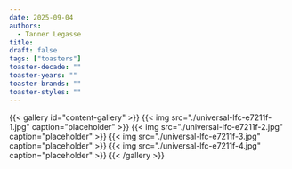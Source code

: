 ```yaml
---
date: 2025-09-04
authors:
  - Tanner Legasse
title: 
draft: false
tags: ["toasters"]
toaster-decade: ""
toaster-years: ""
toaster-brands: ""
toaster-styles: ""
---
```

{{< gallery id="content-gallery" >}}
  {{< img src="./universal-lfc-e7211f-1.jpg" caption="placeholder" >}}
  {{< img src="./universal-lfc-e7211f-2.jpg" caption="placeholder" >}}
  {{< img src="./universal-lfc-e7211f-3.jpg" caption="placeholder" >}}
  {{< img src="./universal-lfc-e7211f-4.jpg" caption="placeholder" >}}
{{< /gallery >}}
